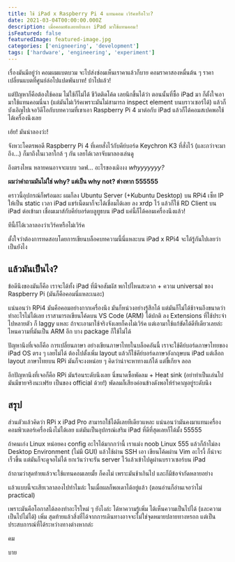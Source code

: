 ```yaml
---
title: ใช้ iPad x Raspberry Pi 4 แทนคอม เวิร์คหรือโวะ?
date: 2021-03-04T00:00:00.000Z
description: เมื่อคอมพังเลยหยิบเอา iPad มาใช้แทนคอม!
isFeatured: false
featuredImage: featured-image.jpg
categories: ['enigneering', 'development']
tags: ['hardware', 'engineering', 'experiment']
---
```


เรื่องมันมีอยู่ว่า คอมผมแบตบวม จะไปส่งซ่อมเห็นเราคาแล้วก็บาย คอมราคาสองหมื่นต้น ๆ ราคาเปลี่ยนแบตที่ศูนย์ล่อไปแปดพันบาท! บ้าไปแล้ว!

แต่ปัญหาก็คือต้องใช้คอม ไม่ใช้ก็ไม่ได้ ชีวิตติดโค้ด เลยนึกขึ้นได้ว่า ตอนนั้นที่ซื้อ iPad มา ก็ตั้งใจเอามาใช้แทนคอมนี่นา (แต่มันไม่เวิร์คเพราะมันไม่สามารถ inspect element บนบราวเซอร์ได้) แล้วก็บังเอิญไปเจอวิดีโอกับบทความที่เขาเอา Raspberry Pi 4 มาต่อกับ iPad แล้วก็ได้คอมสเปคพอใช้ได้เครื่องนึงเลย

เฮ้ย! มันน่าลองว่ะ!

จังหวะโคตรพอดี Raspberry Pi 4 ที่เคยสั่งไว้กับคีย์บอร์ด Keychron K3 ที่สั่งไว้ (และกว่าจะมาถึง...) ก็มาถึงในเวลาใกล้ ๆ กัน เลยได้เวลาจับมาลองเล่นดู

ถึงตรงไหน หลายคนอาจจะแบบ วดฟ... อะไรของเมิงงง *whyyyyyyy?*

**ผมว่าคำถามมันไม่ใช่ why? แต่เป็น why not? ต่างหาก 555555**

คราวนี้อุปกรณ์ก็พร้อมละ ผมก็ลง Ubuntu Server (+Kubuntu Desktop) บน RPi4 เซ็ท IP ให้เป็น static เวลา iPad แชร์เน็ตมาก็จะได้เชื่อมได้เลย ลง xrdp ไว้ แล้วก็ใช้ RD Client บน iPad ต่อเข้ามา เชื่อมเมาส์กับคีย์บอร์ดบลูทูธบน iPad แค่นี้ก็ได้คอมเครื่องนึงแล้ว!

ทีนี้ก็ได้เวลาลองว่าเวิร์คหรือไม่เวิร์ค

ตั้งใจว่าต้องการทดสอบโดยการเขียนบล็อคบทความนี้นี่แหละบน iPad x RPi4 จะได้รู้กันไปเลยว่าเป็นยังไง

## แล้วมันเป็นไง?

ข้อดีนึงของมันก็คือ เราจะได้ทั้ง iPad ที่มีจอสัมผัส พกไปไหนสะดวก + ความ universal ของ Raspberry Pi (มันก็คือคอมนี่แหละเนอะ)

แน่นอนว่า RPi4 มันคือคอมอย่างกากเครื่องนึง มันก็หน่วงอย่างรู้สึกได้ แต่มันก็ไม่ได้ช้าจนถึงขนาดว่าทำอะไรไม่ได้เลย เราสามารถเขียนโค้ดบน VS Code (ARM) ได้ปกติ ลง Extensions ที่ใช้ประจำไปหลายตัว ก็ laggy แหละ ถ้าจะเอามาใช้จริงจังเลยก็คงไม่เวิร์ค แต่เอามาใช้แก้ขัดได้ดีทีเดียวเลยล่ะ ไหนความที่มันเป็น ARM อีก บาง package ก็ใช้ไม่ได้

ปัญหานึงที่เจอก็คือ การเปลี่ยนภาษา อย่างเขียนภาษาไทยในบล็อคอันนี้ เราจะใช้คีย์บอร์ดภาษาไทยของ iPad OS ตรง ๆ เลยไม่ได้ ต้องไปตั้งเพิ่ม layout แล้วก็ใช้คีย์บอร์ดภาษาอังกฤษบน iPad แต่เลือก layout ภาษาไทยบน RPi มันก็จะงงหน่อย ๆ คิดว่าน่าจะหาทางแก้ได้ แต่ขี้เกียจ ลอล

อีกปัญหานึงที่เจอก็คือ RPi มันร้อนระดับนึงเลย นี่ขนาดซื้อพัดลม + Heat sink (อย่าทำเป็นเล่นไป มันมีขายจริงนะเฟร้ย เป็นของ official ด้วย!) พัดลมก็เสียงค่อนข้างดังพอให้รำคาญอยู่ระดับนึง

## สรุุป

ส่วนตัวแล้วคิดว่า RPi x iPad Pro สามารถใช้ได้ดีเลยทีเดียวแหละ แน่นอนว่ามันคงมาแทนเครื่องคอมพิวเตอร์เครื่องนึงไม่ได้เลย แต่มันเป็นอุปกรณ์เสริม iPad ที่ดีที่สุดเลยก็ได้มั้ง 55555

ถ้าคนเก่ง Linux หน่อยคง config อะไรได้มากกว่านี้ เราแม่ง noob Linux 555 แล้วก็ถ้าไม่ลง Desktop Environment (ไม่มี GUI) แล้วใช้ผ่าน SSH เอา เขียนโค้ดผ่าน Vim อะไรงี้ ก็น่าจะเร็วขึ้น แต่มันก็จะดูจอไม่ได้ ยกเว้นว่าจะรัน server ไว้แล้วเข้าไปดูผ่านบราวเซอร์บน iPad

ถ้าถามว่าสุดท้ายแล้วจะใช้แทนคอมเลยมั้ย ก็คงไม่ เพราะมันช้าเกินไป และก็มีข้อจำกัดหลายอย่าง

แล้วแบบนี้จะเสียเวลาลองไปทำไมล่ะ ในเมื่อผลก็พอเดาได้อยู่แล้ว (ตอนอ่านก็อ่านเจอว่าไม่ practical)

เพราะมันคือโอกาสได้ลองทำอะไรใหม่ ๆ ยังไงล่ะ ได้หาความรู้เพิ่ม ได้เห็นความเป็นไปได้ (และความเป็นไปไม่ได้) เพิ่ม สุดท้ายแล้วสิ่งที่ได้จากการเดินทางอาจจะไม่ใช่จุดหมายปลายทางหรอก แต่เป็นประสบการณ์ที่ได้ระหว่างทางต่างหากล่ะ

คม

บาย
